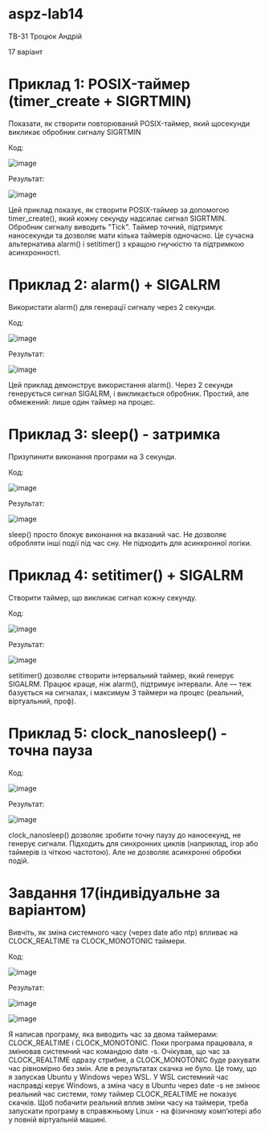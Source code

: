# aspz-lab14
ТВ-31 Троцюк Андрій

17 варіант

# Приклад 1: POSIX-таймер (timer_create + SIGRTMIN)

Показати, як створити повторюваний POSIX-таймер, який щосекунди викликає обробник сигналу SIGRTMIN

Код:

![image](https://github.com/user-attachments/assets/26668f16-5e24-474d-b779-cee3d5a3b7f4)

Результат:

![image](https://github.com/user-attachments/assets/c404fde7-3622-4ea6-bca0-fc3ea04bff20)

Цей приклад показує, як створити POSIX-таймер за допомогою timer_create(), який кожну секунду надсилає сигнал SIGRTMIN. Обробник сигналу виводить "Tick". Таймер точний, підтримує наносекунди та дозволяє мати кілька таймерів одночасно. Це сучасна альтернатива alarm() і setitimer() з кращою гнучкістю та підтримкою асинхронності.

# Приклад 2: alarm() + SIGALRM
Використати alarm() для генерації сигналу через 2 секунди.

Код:

![image](https://github.com/user-attachments/assets/15a2d935-c695-4165-b249-f1f7febd2720)


Результат:

![image](https://github.com/user-attachments/assets/2ac9b836-8bbb-48f9-9f8e-64c04d728326)

Цей приклад демонструє використання alarm(). Через 2 секунди генерується сигнал SIGALRM, і викликається обробник. Простий, але обмежений: лише один таймер на процес.

# Приклад 3: sleep() - затримка
Призупинити виконання програми на 3 секунди.

Код:

![image](https://github.com/user-attachments/assets/c0c03472-937c-4aae-9647-e756c37f0ce3)


Результат:

![image](https://github.com/user-attachments/assets/b1043ddc-373c-4abe-8046-4ce706057c56)

sleep() просто блокує виконання на вказаний час. Не дозволяє обробляти інші події під час сну. Не підходить для асинхронної логіки.

# Приклад 4: setitimer() + SIGALRM

Створити таймер, що викликає сигнал кожну секунду.

Код:

![image](https://github.com/user-attachments/assets/2c5ba03f-2df6-41d4-a911-51c0667dcc3f)

Результат:

![image](https://github.com/user-attachments/assets/7dd0fe0d-50e6-4adf-b761-c8400eaa7dba)

setitimer() дозволяє створити інтервальний таймер, який генерує SIGALRM. Працює краще, ніж alarm(), підтримує інтервали. Але — теж базується на сигналах, і максимум 3 таймери на процес (реальний, віртуальний, проф).

# Приклад 5: clock_nanosleep() - точна пауза

Код:

![image](https://github.com/user-attachments/assets/3ca15d4b-1963-4528-9f58-05b9e2746982)

Результат:

![image](https://github.com/user-attachments/assets/d6cc3928-2a03-45bf-9b8e-1a2cf5f6aac8)

clock_nanosleep() дозволяє зробити точну паузу до наносекунд, не генерує сигнали. Підходить для синхронних циклів (наприклад, ігор або таймерів із чіткою частотою). Але не дозволяє асинхронні обробки подій.

# Завдання 17(індивідуальне за варіантом)

Вивчіть, як зміна системного часу (через date або ntp) впливає на CLOCK_REALTIME та CLOCK_MONOTONIC таймери.

Код:

![image](https://github.com/user-attachments/assets/b1f52851-2709-4b68-945d-245c1151ee71)

Результат:

![image](https://github.com/user-attachments/assets/01880787-0564-44b5-b7ed-3dafc95ccbcd)

![image](https://github.com/user-attachments/assets/a7ac5f91-57bb-4e6b-89bf-7096c3aaee2a)

Я написав програму, яка виводить час за двома таймерами: CLOCK_REALTIME і CLOCK_MONOTONIC. Поки програма працювала, я змінював системний час командою date -s.
Очікував, що час за CLOCK_REALTIME одразу стрибне, а CLOCK_MONOTONIC буде рахувати час рівномірно без змін.
Але в результатах скачка не було. Це тому, що я запускав Ubuntu у Windows через WSL. У WSL системний час насправді керує Windows, а зміна часу в Ubuntu через date -s не змінює реальний час системи, тому таймер CLOCK_REALTIME не показує скачків.
Щоб побачити реальний вплив зміни часу на таймери, треба запускати програму в справжньому Linux - на фізичному комп’ютері або у повній віртуальній машині.
